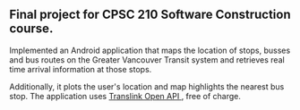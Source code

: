 ## Final project for CPSC 210 Software Construction course.

Implemented an Android application that maps the location of stops, busses and bus routes on the Greater Vancouver Transit system and retrieves real time arrival information at those stops.  

Additionally, it plots the user's location and map highlights the nearest bus stop.
The application uses [Translink Open API ](https://developer.translink.ca/), free of charge.
